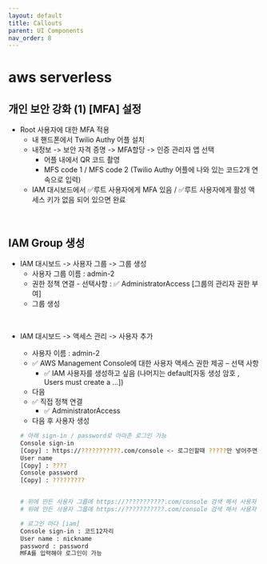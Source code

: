 ```yaml
---
layout: default
title: Callouts
parent: UI Components
nav_order: 8
---
```


# aws serverless

## 개인 보안 강화 (1) [MFA] 설정

- Root 사용자에 대한 MFA 적용
  - 내 핸드폰에서 Twilio Authy 어플 설치
  - 내정보 -> 보안 자격 증명 -> MFA할당 -> 인증 관리자 앱 선택
    - 어플 내에서 QR 코드 촬영
    - MFS code 1 / MFS code 2 (Twilio Authy 어플에 나와 있는 코드2개 연속으로 입력)
  - IAM 대시보드에서 ✅루트 사용자에게 MFA 있음 / ✅루트 사용자에게 활성 액세스 키가 없음 되어 있으면 완료

<br />

## IAM Group 생성

- IAM 대시보드 -> 사용자 그룹 -> 그룹 생성
  - 사용자 그룹 이름 : admin-2
  - 권한 정책 연결 - 선택사항 : ✅ AdministratorAccess [그룹의 관리자 권한 부여]
  - 그룹 생성

<br />

- IAM 대시보드 -> 액세스 관리 -> 사용자 추가

  - 사용자 이름 : admin-2
  - ✅ AWS Management Console에 대한 사용자 액세스 권한 제공 – 선택 사항
    - ✅ IAM 사용자를 생성하고 싶음 (나머지는 default[자동 생성 암호 , Users must create a ...])
  - 다음
  - ✅ 직접 정책 연결
    - ✅ AdministratorAccess
  - 다음 후 사용자 생성

  ```bash
  # 아래 sign-in / password로 아마존 로그인 가능
  Console sign-in
  [Copy] : https://???????????.com/console <- 로그인할때 ?????만 넣어주면 됨
  User name
  [Copy] : ????
  Console password
  [Copy] : ?????????


  # 위에 만든 사용자 그룹에 https://???????????.com/console 검색 해서 사용자 추가
  # 위에 만든 사용자 그룹에 https://???????????.com/console 검색 해서 사용자 추가

  # 로그인 마다 [iam]
  Console sign-in : 코드12자리
  User name : nickname
  password : password
  MFA를 입력해야 로그인이 가능
  ```
